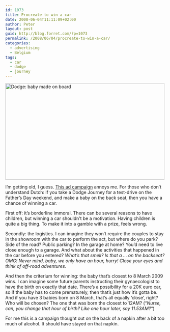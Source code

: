 ```yaml
---
id: 1073
title: Procreate to win a car
date: 2008-06-04T11:11:09+02:00
author: Peter
layout: post
guid: http://blog.forret.com/?p=1073
permalink: /2008/06/04/procreate-to-win-a-car/
categories:
  - advertising
  - Belgium
tags:
  - car
  - dodge
  - journey
---
```

[<img  src="http://farm4.static.flickr.com/3029/2549995939_645e3ca040.jpg" alt="Dodge: baby made on board" width="500" height="303" />](http://www.flickr.com/photos/pforret/2549995939/ "Dodge: baby made on board by PeterForret, on Flickr")

I&#8217;m getting old, I guess. [This ad campaign](http://www.babymadeonboard.be/) annoys me. For those who don&#8217;t understand Dutch: if you take a Dodge Journey for a test-drive on the Father&#8217;s Day weekend, and make a baby on the back seat, then you have a chance of winning a car.

First off: it&#8217;s borderline immoral. There can be several reasons to have children, but winning a car shouldn&#8217;t be a motivation. Having children is quite a big thing. To make it into a gamble with a prize, feels wrong.

Secondly: the logistics. I can imagine they won&#8217;t require the couples to stay in the showroom with the car to perform the act, but where do you park? Side of the road? Public parking? In the garage at home? You&#8217;d need to live close enough to a garage. And what about the activities that happened in the car before you entered? _What&#8217;s that smell? Is that a &#8230; on the backseat? OMG! Never mind, baby, we only have an hour, hurry! Close your eyes and think of off-road adventures._

And then the criterium for winning: the baby that&#8217;s closest to 8 March 2009 wins. I can imagine some future parents instructing their gynaecologist to have the birth on exactly that date. There&#8217;s a possibility for a 20K euro car, so if the baby has to come prematurely, then that&#8217;s just how it&#8217;s gotta be. And if you have 3 babies born on 8 March, that&#8217;s all equally &#8216;close&#8217;, right? Who will be chosen? The one that was born the closest to 12AM? (&#8220;_Nurse, can, you change that hour of birth? Like one hour later, say 11.53AM?_&#8220;)

For me this is a campaign thought out on the back of a napkin after a bit too much of alcohol. It should have stayed on that napkin.